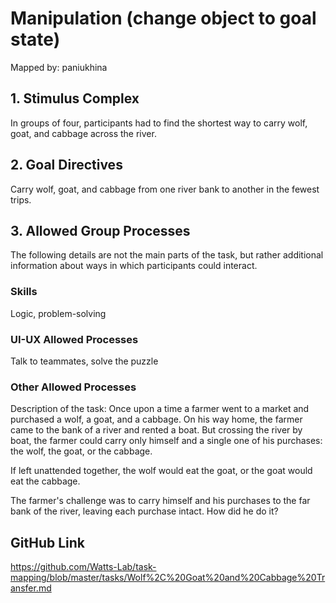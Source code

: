 # Manipulation (change object to goal state)

Mapped by: paniukhina 

## 1. Stimulus Complex 
In groups of four, participants had to find the shortest way to carry wolf, goat, and cabbage across the river.

## 2. Goal Directives 
Carry wolf, goat, and cabbage from one river bank to another in the fewest trips.

## 3. Allowed Group Processes 
The following details are not the main parts of the task, but rather additional information about ways in which participants could interact.

### Skills 
Logic, problem-solving

### UI-UX Allowed Processes
Talk to teammates, solve the puzzle

### Other Allowed Processes
Description of the task:
Once upon a time a farmer went to a market and purchased a wolf, a goat, and a cabbage. On his way home, the farmer came to the bank of a river and rented a boat. But crossing the river by boat, the farmer could carry only himself and a single one of his purchases: the wolf, the goat, or the cabbage.

If left unattended together, the wolf would eat the goat, or the goat would eat the cabbage.

The farmer's challenge was to carry himself and his purchases to the far bank of the river, leaving each purchase intact. How did he do it?

## GitHub Link 
https://github.com/Watts-Lab/task-mapping/blob/master/tasks/Wolf%2C%20Goat%20and%20Cabbage%20Transfer.md